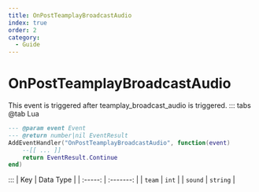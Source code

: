 ```yaml
---
title: OnPostTeamplayBroadcastAudio
index: true
order: 2
category:
  - Guide
---
```


# OnPostTeamplayBroadcastAudio
This event is triggered after teamplay_broadcast_audio is triggered.
::: tabs
@tab Lua
```lua
--- @param event Event
--- @return number|nil EventResult
AddEventHandler("OnPostTeamplayBroadcastAudio", function(event)
    --[[ ... ]]
    return EventResult.Continue
end)
```

:::
|   Key   | Data Type |
| :-----: | :-------: |
|  `team` |   `int`   |
| `sound` |  `string` |